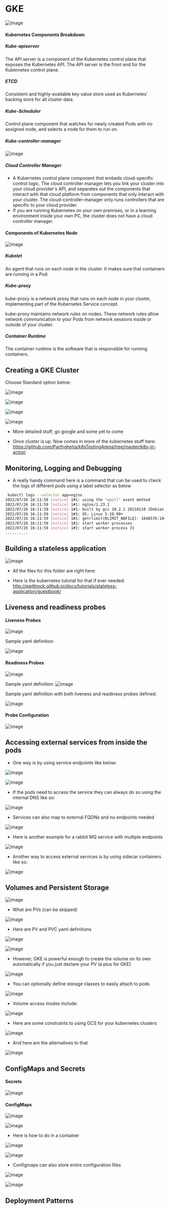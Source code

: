 # GKE
![image](https://user-images.githubusercontent.com/43883264/180875415-9be8a30e-3256-4948-9cec-544744a7a521.png)

#### Kubernetes Components Breakdown

##### Kube-apiserver
The API server is a component of the Kubernetes control plane that exposes the Kubernetes API. The API server is the front end for the Kubernetes control plane.

##### ETCD
Consistent and highly-available key value store used as Kubernetes' backing store for all cluster data.

##### Kube-Scheduler
Control plane component that watches for newly created Pods with no assigned node, and selects a node for them to run on.

##### Kube-controller-manager
![image](https://user-images.githubusercontent.com/43883264/180875864-087ffba2-8c3d-40d1-855b-398d1f76dce5.png)

##### Cloud Controller Manager
- A Kubernetes control plane component that embeds cloud-specific control logic. The cloud controller manager lets you link your cluster into your cloud provider's API, and separates out the components that interact with that cloud platform from components that only interact with your cluster.
The cloud-controller-manager only runs controllers that are specific to your cloud provider. 
- If you are running Kubernetes on your own premises, or in a learning environment inside your own PC, the cluster does not have a cloud controller manager.

#### Components of Kubernetes Node
![image](https://user-images.githubusercontent.com/43883264/180876187-3cfcd53c-450d-43bd-852d-a8c7a863a586.png)

##### Kubelet
An agent that runs on each node in the cluster. It makes sure that containers are running in a Pod.

##### Kube-proxy
kube-proxy is a network proxy that runs on each node in your cluster, implementing part of the Kubernetes Service concept.

kube-proxy maintains network rules on nodes. These network rules allow network communication to your Pods from network sessions inside or outside of your cluster.

##### Container Runtime
The container runtime is the software that is responsible for running containers.


## Creating a GKE Cluster

Choose Standard option below:

![image](https://user-images.githubusercontent.com/43883264/181051424-9968dcf4-ebb6-412a-9d53-5560cab53709.png) 

![image](https://user-images.githubusercontent.com/43883264/181051600-0d7e46bc-cc8e-4e28-a17c-34217040aebc.png)

![image](https://user-images.githubusercontent.com/43883264/181051677-ba66835d-3af3-44bf-b139-62e057dbf69d.png)

![image](https://user-images.githubusercontent.com/43883264/181051835-673c0909-25a7-41d4-a925-c7e7739d6a24.png)

- More detailed stuff, go google and some yet to come

- Once cluster is up. Now comes in more of the kubernetes stuff here: https://github.com/Parthghetia/k8sTestingArena/tree/master/k8s-in-action

## Monitoring, Logging and Debugging
- A really handy command here is a command that can be used to check the logs of different pods using a label selector as below

```bash
 kubectl logs --selector app=nginx
2022/07/26 16:11:59 [notice] 1#1: using the "epoll" event method
2022/07/26 16:11:59 [notice] 1#1: nginx/1.23.1
2022/07/26 16:11:59 [notice] 1#1: built by gcc 10.2.1 20210110 (Debian 10.2.1-6)
2022/07/26 16:11:59 [notice] 1#1: OS: Linux 5.10.90+
2022/07/26 16:11:59 [notice] 1#1: getrlimit(RLIMIT_NOFILE): 1048576:1048576
2022/07/26 16:11:59 [notice] 1#1: start worker processes
2022/07/26 16:11:59 [notice] 1#1: start worker process 31
..........
```

## Building a stateless application

![image](https://user-images.githubusercontent.com/43883264/181076319-0cc87e77-65b7-4c95-ac8e-1dc3c136b42e.png)

- All the files for this folder are right here: [
](https://github.com/ACloudGuru-Resources/Course_GKE_Beginner_To_Pro/tree/master/Chapter_Three/Lecture_1_Lab/redisdemo)

- Here is the kubernetes tutorial for that if ever needed: http://pwittrock.github.io/docs/tutorials/stateless-application/guestbook/


## Liveness and readiness probes
#### Liveness Probes

![image](https://user-images.githubusercontent.com/43883264/181600527-41da5043-cec1-459e-b7b4-db9751f6d7ed.png)

Sample yaml definition:

![image](https://user-images.githubusercontent.com/43883264/181600593-c7f312a8-d9ec-4e8e-ac3b-f71343a88f31.png)

#### Readiness Probes
![image](https://user-images.githubusercontent.com/43883264/181600765-65970ad2-2f1e-44ae-ae24-87e4e9bcde49.png)

Sample yaml definition:
![image](https://user-images.githubusercontent.com/43883264/181600819-950325d1-07db-42b6-8eef-268659d597a0.png)

Sample yaml definition with both liveness and readiness probes defined:

![image](https://user-images.githubusercontent.com/43883264/181600913-423f1d84-680a-49e1-b730-1f91f1d0fea8.png)

#### Probe Configuration

![image](https://user-images.githubusercontent.com/43883264/181601042-cb8594da-9c58-497c-8b6c-b27bde01c383.png)

## Accessing external services from inside the pods
- One way is by using service endpoints like below:

![image](https://user-images.githubusercontent.com/43883264/181601475-109b25d5-292e-43af-b2dd-f3e121d7e462.png)

![image](https://user-images.githubusercontent.com/43883264/181601907-d4d73c00-c0d2-4906-95f5-68323e693e63.png)

- If the pods need to access the service they can always do so using the internal DNS like so: 

![image](https://user-images.githubusercontent.com/43883264/181602046-5da4e627-9ef6-4260-8645-c907602c7acd.png)

- Services can also map to external FQDNs and no endpoints needed

![image](https://user-images.githubusercontent.com/43883264/181602226-5322b001-f88f-44ce-a71e-3f0cf6c5b796.png)

- Here is another example for a rabbit MQ service with multiple endpoints

![image](https://user-images.githubusercontent.com/43883264/181602330-9d90383d-74a6-47bb-8e78-7f9fe268c338.png)

- Another way to access external services is by using sidecar containers like so:

![image](https://user-images.githubusercontent.com/43883264/181602428-11feed8b-34e6-4ab8-a198-9ecdba78b17c.png)

## Volumes and Persistent Storage

![image](https://user-images.githubusercontent.com/43883264/181602968-2eb02990-a0ce-45a6-9a6b-26b75248a2bb.png)

- What are PVs (can be skipped)

![image](https://user-images.githubusercontent.com/43883264/181603129-490e3332-eb48-4a4d-81dd-1a5becd3cbcd.png)

- Here are PV and PVC yaml definitions

![image](https://user-images.githubusercontent.com/43883264/181603263-1d6c22a7-8b49-40b5-985e-51882a0e9c7b.png)

![image](https://user-images.githubusercontent.com/43883264/181603286-8ef76c21-9208-48ce-9385-4124f24a594d.png)

- However, GKE is powerful enough to create the volume on its own automatically if you just declare your PV (a plus for GKE)

![image](https://user-images.githubusercontent.com/43883264/181603479-c3cde6e8-62fe-488a-9632-e35049066170.png)

- You can optionally define storage classes to easily attach to pods

![image](https://user-images.githubusercontent.com/43883264/181603675-a636da21-e912-4730-b7e7-3a924f959792.png)

- Volume access modes include:

![image](https://user-images.githubusercontent.com/43883264/181603826-72d2a28d-250c-4c40-a1b9-5a1f5401e654.png)

- Here are some constraints to using GCS for your kubernetes clusters

![image](https://user-images.githubusercontent.com/43883264/181604075-3ce55766-e13d-403c-be26-351451a409e8.png)

- And here are the alternatives to that

![image](https://user-images.githubusercontent.com/43883264/181604293-4e60ca02-7a00-4e24-95f5-c8f2d5938cea.png)

## ConfigMaps and Secrets

#### Secrets

![image](https://user-images.githubusercontent.com/43883264/181604764-151ae61e-7189-4689-8314-0b61318edfef.png)

#### ConfigMaps

![image](https://user-images.githubusercontent.com/43883264/181604947-3d2a4bf6-9edc-4478-864e-b14c5ee82940.png)

![image](https://user-images.githubusercontent.com/43883264/181605026-958c36f5-1867-4e40-a286-c7259f88ab09.png)

- Here is how to do in a container

![image](https://user-images.githubusercontent.com/43883264/181605066-6532d770-ad8f-4da5-a762-30638d952307.png)

![image](https://user-images.githubusercontent.com/43883264/181605143-3609f3be-2243-4402-b491-2bde96b425eb.png)

- Configmaps can also store entire configuration files

![image](https://user-images.githubusercontent.com/43883264/181605235-8d21a602-4311-475f-9eaf-545d80e59c49.png)

![image](https://user-images.githubusercontent.com/43883264/181605284-7ade5a6a-1553-4eab-be71-6648087f14d7.png)

## Deployment Patterns






